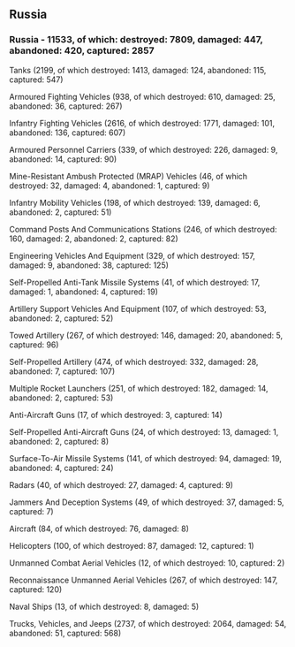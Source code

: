 
 
 ## Russia
 
 ### Russia - 11533, of which: destroyed: 7809, damaged: 447, abandoned: 420, captured: 2857

 

 

 Tanks (2199, of which destroyed: 1413, damaged: 124, abandoned: 115, captured: 547)

 Armoured Fighting Vehicles (938, of which destroyed: 610, damaged: 25, abandoned: 36, captured: 267)

 Infantry Fighting Vehicles (2616, of which destroyed: 1771, damaged: 101, abandoned: 136, captured: 607)

 Armoured Personnel Carriers (339, of which destroyed: 226, damaged: 9, abandoned: 14, captured: 90)

 Mine-Resistant Ambush Protected (MRAP) Vehicles (46, of which destroyed: 32, damaged: 4, abandoned: 1, captured: 9)

 Infantry Mobility Vehicles (198, of which destroyed: 139, damaged: 6, abandoned: 2, captured: 51)

 Command Posts And Communications Stations (246, of which destroyed: 160, damaged: 2, abandoned: 2, captured: 82)

 Engineering Vehicles And Equipment (329, of which destroyed: 157, damaged: 9, abandoned: 38, captured: 125)

 Self-Propelled Anti-Tank Missile Systems (41, of which destroyed: 17, damaged: 1, abandoned: 4, captured: 19)

 Artillery Support Vehicles And Equipment (107, of which destroyed: 53, abandoned: 2, captured: 52)

 Towed Artillery (267, of which destroyed: 146, damaged: 20, abandoned: 5, captured: 96)

 Self-Propelled Artillery (474, of which destroyed: 332, damaged: 28, abandoned: 7, captured: 107)

 Multiple Rocket Launchers (251, of which destroyed: 182, damaged: 14, abandoned: 2, captured: 53)

 Anti-Aircraft Guns (17, of which destroyed: 3, captured: 14)

 Self-Propelled Anti-Aircraft Guns (24, of which destroyed: 13, damaged: 1, abandoned: 2, captured: 8)

 Surface-To-Air Missile Systems (141, of which destroyed: 94, damaged: 19, abandoned: 4, captured: 24)

 Radars (40, of which destroyed: 27, damaged: 4, captured: 9)

 Jammers And Deception Systems (49, of which destroyed: 37, damaged: 5, captured: 7)

 Aircraft (84, of which destroyed: 76, damaged: 8)

 Helicopters (100, of which destroyed: 87, damaged: 12, captured: 1)

 Unmanned Combat Aerial Vehicles (12, of which destroyed: 10, captured: 2)

 Reconnaissance Unmanned Aerial Vehicles (267, of which destroyed: 147, captured: 120)

 Naval Ships (13, of which destroyed: 8, damaged: 5)

 Trucks, Vehicles, and Jeeps (2737, of which destroyed: 2064, damaged: 54, abandoned: 51, captured: 568)

